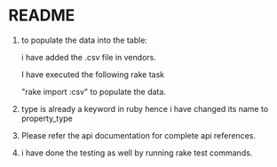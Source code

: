 # README
1. to populate the data into the table:
 
	i have added the .csv file in vendors.

	I have executed the following rake task 

	"rake import :csv" to populate the data.



2. type is already a keyword in ruby hence i have changed its name to  property_type


3. Please refer the api documentation for complete api references.


4. i have done the testing as well by running rake test commands.

